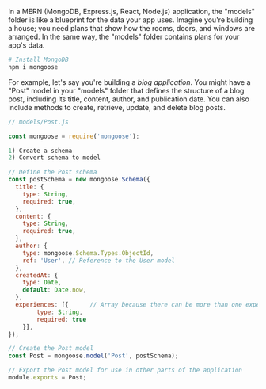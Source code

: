 In a MERN (MongoDB, Express.js, React, Node.js) application, the "models" folder is like a blueprint for the data your app uses. Imagine you're building a house; you need plans that show how the rooms, doors, and windows are arranged. In the same way, the "models" folder contains plans for your app's data.

```powershell
# Install MongoDB
npm i mongoose
```

For example, let's say you're building a *blog application*. You might have a "Post" model in your "models" folder that defines the structure of a blog post, including its title, content, author, and publication date. You can also include methods to create, retrieve, update, and delete blog posts.
```js
// models/Post.js

const mongoose = require('mongoose');

1) Create a schema
2) Convert schema to model

// Define the Post schema
const postSchema = new mongoose.Schema({
  title: {
    type: String,
    required: true,
  },
  content: {
    type: String,
    required: true,
  },
  author: {
    type: mongoose.Schema.Types.ObjectId,
    ref: 'User', // Reference to the User model
  },
  createdAt: {
    type: Date,
    default: Date.now,
  },
  experiences: [{      // Array because there can be more than one experiences (workplaces) & contains sub-headers
        type: String,
        required: true
    }],
});

// Create the Post model
const Post = mongoose.model('Post', postSchema);

// Export the Post model for use in other parts of the application
module.exports = Post;
```
